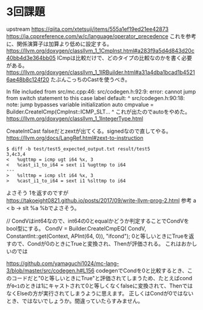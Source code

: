 # 3回課題
upstream https://qiita.com/xtetsuji/items/555a1ef19ed21ee42873
https://ja.cppreference.com/w/c/language/operator_precedence
これを参考に、関係演算子は加算より低めに設定する。
https://llvm.org/doxygen/classllvm_1_1CmpInst.html#a283f9a5d4d843d20c40bb4d3e364bb05
ICmpは比較だけで、どのタイプの比較なのかを書く必要がある。
https://llvm.org/doxygen/classllvm_1_1IRBuilder.html#a31a4dba1bcad1b45216ae48b8c124f20
たぶんこっちのCastを使うべき。

In file included from src/mc.cpp:46:
src/codegen.h:92:9: error: cannot jump from switch statement to this case
      label
        default:
        ^
src/codegen.h:90:18: note: jump bypasses variable initialization
            auto cmpvalue = Builder.CreateICmp(CmpInst::ICMP_SLT...
                 ^
これが出たのでautoをやめた。
https://llvm.org/doxygen/classllvm_1_1IntegerType.html

CreateIntCast falseだとzextが出てくる。signedなので直してやる。
https://llvm.org/docs/LangRef.html#zext-to-instruction

```
$ diff -b test/test5_expected_output.txt result/test5
3,4c3,4
<   %ugttmp = icmp ugt i64 %x, 3
<   %cast_i1_to_i64 = sext i1 %ugttmp to i64
---
>   %slttmp = icmp slt i64 %x, 3
>   %cast_i1_to_i64 = sext i1 %slttmp to i64
```
よさそう
1を返すのですが
https://takoeight0821.github.io/posts/2017/09/write-llvm-prog-2.html
参考
a < b -> slt %a %bでよさそう。

// CondVはint64なので、int64の0とequalかどうか判定することでCondVをbool型にする。
    CondV = Builder.CreateICmpEQ(
            CondV, ConstantInt::get(Context, APInt(64, 0)), "ifcond");
0と等しいときにTrueを返すので、Condが0のときにTrueと変換され、Thenが評価される。
これはおかしいのでは

https://github.com/yamaguchi1024/mc-lang-3/blob/master/src/codegen.h#L156
codegenでCondを0と比較するとき、このコードだと"0と等しいときにTrue"と評価されてしまうため、たとえばcondが`0<1`のときは1にキャストされて0と等しくなくfalseに変換されて、ThenではなくElseの方が実行されてしまうように思えます。
正しくはCondが0ではないとき、ではないでしょうか。間違っていたらすみません。